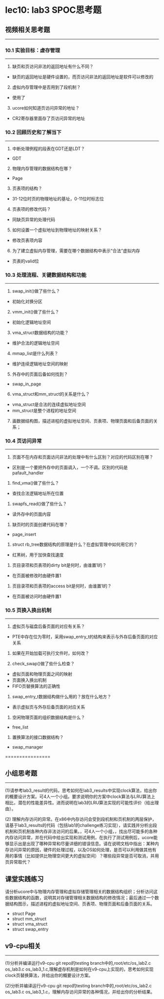 # lec10: lab3 SPOC思考题

## 视频相关思考题
---
### 10.1 实验目标：虚存管理
---

1. 缺页和页访问非法的返回地址有什么不同？
* 缺页的返回地址是硬件设置的，而页访问非法的返回地址是软件可以修改的

2. 虚拟内存管理中是否用到了段机制？
* 使用了

3. ucore如何知道页访问异常的地址？
* CR2寄存器里面存了页访问异常的地址


### 10.2 回顾历史和了解当下
---

1. 中断处理例程的段表在GDT还是LDT？
* GDT

2. 物理内存管理的数据结构在哪？
* Page

3. 页表项的结构？
* 31-12位时页的物理地址的基址，0-11位时标志位

4. 页表项的修改代码？
* 同缺页异常的处理代码
 
5. 如何设置一个虚拟地址到物理地址的映射关系？
* 修改页表项内容
 
6. 为了建立虚拟内存管理，需要在哪个数据结构中表示“合法”虚拟内存
* 页表的valid位
 
### 10.3 处理流程、关键数据结构和功能
---

1. swap_init()做了些什么？
* 初始化对换分区

2. vmm_init()做了些什么？
* 初始化逻辑地址空间

3. vma_struct数据结构的功能？
* 维护合法的逻辑地址空间

4. mmap_list是什么列表？
* 维护连续逻辑地址空间的映射

5. 外存中的页面后备如何找到？
* swap_in_page

6. vma_struct和mm_struct的关系是什么？
* vma_struct是合法的连续虚拟地址空间
* mm_struct是整个进程的地址空间

7. 画数据结构图，描述进程的虚拟地址空间、页表项、物理页面和后备页面的关系；

### 10.4 页访问异常
---

1. 页面不在内存和页面访问非法的处理中有什么区别？对应的代码区别在哪？
* 区别是一个要把外存中的页面调入，一个不调。区别的代码是pafault_handler

1. find_vma()做了些什么？
* 查找合法逻辑地址所在位置
 
1. swapfs_read()做了些什么？
* 读外存中的页面内容
 
1. 缺页时的页面创建代码在哪？
* page_insert
 
1. struct rb_tree数据结构的原理是什么？在虚拟管理中如何用它的？
* 红黑树，用于加快查找速度
 
1. 页目录项和页表项的dirty bit是何时，由谁置1的？
* 在页面被修改时由硬件置1
 
1. 页目录项和页表项的access bit是何时，由谁置1的？
* 在页面被访问时由硬件置1

### 10.5 页换入换出机制
---

1. 虚拟页与磁盘后备页面的对应有关系？
* PTE中存在位为零时，采用swap_entry_t的结构来表示与外存后备页面的对应关系
 
1. 如果在开始加载可执行文件时，如何改？
 
1. check_swap()做了些什么检查？
* 虚拟页面和物理页面之间的映射
* 页面换入换出机制
* FIFO页替换算法的正确性
 
1. swap_entry_t数据结构做什么用的？放在什么地方？
* 表示虚拟页与外存后备页面的对应关系
 
1. 空闲物理页面的组织数据结构是什么？
* free_list
 
1. 置换算法的接口数据结构？
* swap_manager

================


## 小组思考题
---
(1)请参考lab3_result的代码，思考如何在lab3_results中实现clock算法，给出你的概要设计方案。可4人一个小组。要求说明你的方案中clock算法与LRU算法上相比，潜在的性能差异性。进而说明在lab3的LRU算法实现的可能性评价（给出理由）。

(2) 理解内存访问的异常。在x86中内存访问会受到段机制和页机制的两层保护，请基于lab3_results的代码（包括lab1的challenge练习实现），请实践并分析出段机制和页机制各种内存非法访问的后果。，可4人一个小组，，找出尽可能多的各种内存访问异常，并在代码中给出实现和测试用例，在执行了测试用例后，ucore能够显示出是出现了哪种异常和尽量详细的错误信息。请在说明文档中指出：某种内存访问异常的原因，硬件的处理过程，以及OS如何处理，是否可以利用做其他有用的事情（比如提供比物理空间更大的虚拟空间）？哪些段异常是否可取消，并用页异常取代？

## 课堂实践练习

请分析ucore中与物理内存管理和虚拟存储管理相关的数据结构组织；分析访问这些数据结构的函数，说明其对存储管理相关数据结构的修改情况；最后通过一个数据结构图示，描述进程的虚拟地址空间、页表项、物理页面和后备页面的关系。

 * struct Page
 * struct mm_struct
 * struct vma_struct
 * struct swap_entry

## v9-cpu相关
---
(1)分析并编译运行v9-cpu git repo的testing branch中的,root/etc/os_lab2.c os_lab3.c os_lab3_1.c,理解虚存机制是如何在v9-cpu上实现的，思考如何实现clock页替换算法，并给出你的概要设计方案。

(2)分析并编译运行v9-cpu git repo的testing branch中的,root/etc/os_lab2.c os_lab3.c os_lab3_1.c，理解内存访问异常的各种情况，并给出你的分析结果。
